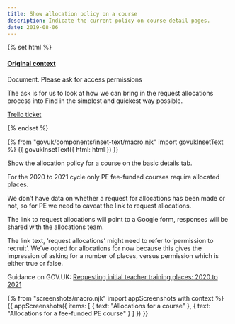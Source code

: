```yaml
---
title: Show allocation policy on a course
description: Indicate the current policy on course detail pages.
date: 2019-08-06
---
```


{% set html %}
  <h4 class="govuk-heading-s govuk-!-margin-bottom-1"><a href="https://docs.google.com/document/d/1926pN2UTaknKAC4bYUGyCSiPe5lBXJZ33ld7LXmftYw/edit">Original context</a></h4>
  <p class="govuk-body-s">Document. Please ask for access permissions</p>
  <p>The ask is for us to look at how we can bring in the request allocations process into Find in the simplest and quickest way possible. </p>
  <p><a href="https://trello.com/c/CNOPjJNc/1861-allocations-in-find-design-research">Trello ticket</a></p>
{% endset %}

{% from "govuk/components/inset-text/macro.njk" import govukInsetText %}
{{ govukInsetText({
  html: html
}) }}

Show the allocation policy for a course on the basic details tab.

For the 2020 to 2021 cycle only PE fee-funded courses require allocated places.

We don’t have data on whether a request for allocations has been made or not, so for PE we need to caveat the link to request allocations.

The link to request allocations will point to a Google form, responses will be shared with the allocations team.

The link text, ‘request allocations’ might need to refer to ‘permission to recruit’. We’ve opted for allocations for now because this gives the impression of asking for a number of places, versus permission which is either true or false.

Guidance on GOV.UK:
[Requesting initial teacher training places: 2020 to 2021](https://www.gov.uk/government/publications/requesting-initial-teacher-training-places-2020-to-2021)

{% from "screenshots/macro.njk" import appScreenshots with context %}
{{ appScreenshots({
  items: [
    { text: "Allocations for a course" },
    { text: "Allocations for a fee-funded PE course" }
  ]
}) }}
